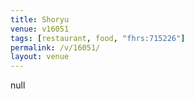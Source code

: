 ```yaml
---
title: Shoryu
venue: v16051
tags: [restaurant, food, "fhrs:715226"]
permalink: /v/16051/
layout: venue
---
```

null